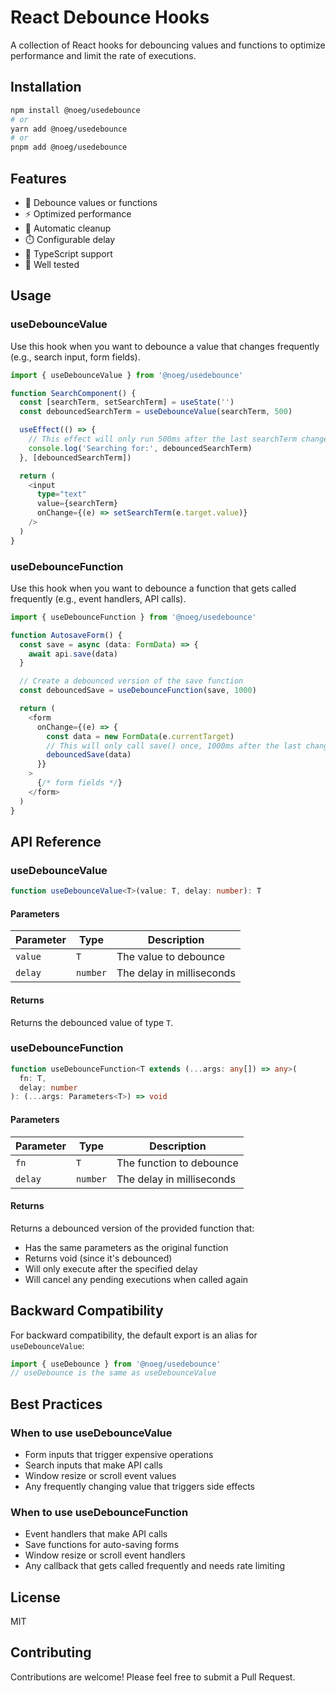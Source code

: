 # React Debounce Hooks

A collection of React hooks for debouncing values and functions to optimize performance and limit the rate of executions.

## Installation

```bash
npm install @noeg/usedebounce
# or
yarn add @noeg/usedebounce
# or
pnpm add @noeg/usedebounce
```

## Features

- 🎯 Debounce values or functions
- ⚡️ Optimized performance
- 🔄 Automatic cleanup
- ⏱️ Configurable delay
- 💪 TypeScript support
- 🧪 Well tested

## Usage

### useDebounceValue

Use this hook when you want to debounce a value that changes frequently (e.g., search input, form fields).

```typescript
import { useDebounceValue } from '@noeg/usedebounce'

function SearchComponent() {
  const [searchTerm, setSearchTerm] = useState('')
  const debouncedSearchTerm = useDebounceValue(searchTerm, 500)

  useEffect(() => {
    // This effect will only run 500ms after the last searchTerm change
    console.log('Searching for:', debouncedSearchTerm)
  }, [debouncedSearchTerm])

  return (
    <input
      type="text"
      value={searchTerm}
      onChange={(e) => setSearchTerm(e.target.value)}
    />
  )
}
```

### useDebounceFunction

Use this hook when you want to debounce a function that gets called frequently (e.g., event handlers, API calls).

```typescript
import { useDebounceFunction } from '@noeg/usedebounce'

function AutosaveForm() {
  const save = async (data: FormData) => {
    await api.save(data)
  }

  // Create a debounced version of the save function
  const debouncedSave = useDebounceFunction(save, 1000)

  return (
    <form
      onChange={(e) => {
        const data = new FormData(e.currentTarget)
        // This will only call save() once, 1000ms after the last change
        debouncedSave(data)
      }}
    >
      {/* form fields */}
    </form>
  )
}
```

## API Reference

### useDebounceValue

```typescript
function useDebounceValue<T>(value: T, delay: number): T
```

#### Parameters

| Parameter | Type     | Description               |
| --------- | -------- | ------------------------- |
| `value`   | `T`      | The value to debounce     |
| `delay`   | `number` | The delay in milliseconds |

#### Returns

Returns the debounced value of type `T`.

### useDebounceFunction

```typescript
function useDebounceFunction<T extends (...args: any[]) => any>(
  fn: T,
  delay: number
): (...args: Parameters<T>) => void
```

#### Parameters

| Parameter | Type     | Description               |
| --------- | -------- | ------------------------- |
| `fn`      | `T`      | The function to debounce  |
| `delay`   | `number` | The delay in milliseconds |

#### Returns

Returns a debounced version of the provided function that:

- Has the same parameters as the original function
- Returns void (since it's debounced)
- Will only execute after the specified delay
- Will cancel any pending executions when called again

## Backward Compatibility

For backward compatibility, the default export is an alias for `useDebounceValue`:

```typescript
import { useDebounce } from '@noeg/usedebounce'
// useDebounce is the same as useDebounceValue
```

## Best Practices

### When to use useDebounceValue

- Form inputs that trigger expensive operations
- Search inputs that make API calls
- Window resize or scroll event values
- Any frequently changing value that triggers side effects

### When to use useDebounceFunction

- Event handlers that make API calls
- Save functions for auto-saving forms
- Window resize or scroll event handlers
- Any callback that gets called frequently and needs rate limiting

## License

MIT

## Contributing

Contributions are welcome! Please feel free to submit a Pull Request.
